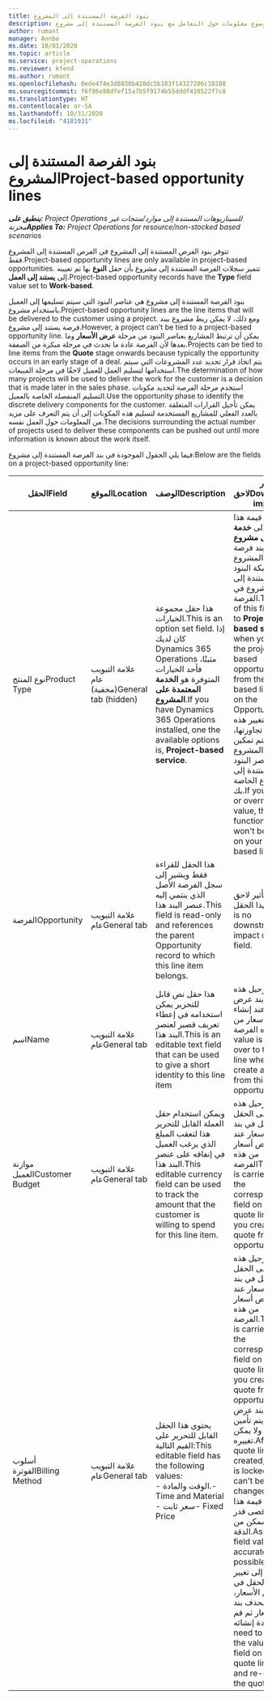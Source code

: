 ```yaml
---
title: بنود الفرصة المستندة إلى المشروع
description: يقدم هذا الموضوع معلومات حول التعامل مع بنود الفرصة المستندة إلى مشروع.
author: rumant
manager: Annbe
ms.date: 10/01/2020
ms.topic: article
ms.service: project-operations
ms.reviewer: kfend
ms.author: rumant
ms.openlocfilehash: 0ede474e3d8830b420dc5b183f14327206c10288
ms.sourcegitcommit: f6f86e80dfef15a7b5f9174b55dddf410522f7c8
ms.translationtype: HT
ms.contentlocale: ar-SA
ms.lasthandoff: 10/31/2020
ms.locfileid: "4181931"
---
```

# <a name="project-based-opportunity-lines"></a><span data-ttu-id="c9186-103">بنود الفرصة المستندة إلى المشروع</span><span class="sxs-lookup"><span data-stu-id="c9186-103">Project-based opportunity lines</span></span>

<span data-ttu-id="c9186-104">_**ينطبق على:** Project Operations للسيناريوهات المستندة إلى موارد/منتجات غير مخزنة‬_</span><span class="sxs-lookup"><span data-stu-id="c9186-104">_**Applies To:** Project Operations for resource/non-stocked based scenarios_</span></span>


<span data-ttu-id="c9186-105">تتوفر بنود الفرص المستندة إلى المشروع في الفرص المستندة إلى المشروع فقط.</span><span class="sxs-lookup"><span data-stu-id="c9186-105">Project-based opportunity lines are only available in project-based opportunities.</span></span> <span data-ttu-id="c9186-106">تتميز سجلات الفرصة المستندة إلى مشروع بأن حقل **النوع** بها تم تعيينه إلى **يستند إلى العمل**.</span><span class="sxs-lookup"><span data-stu-id="c9186-106">Project-based opportunity records have the **Type** field value set to **Work-based**.</span></span>

<span data-ttu-id="c9186-107">بنود الفرصة المستندة إلى مشروع هي عناصر البنود التي سيتم تسليمها إلى العميل باستخدام مشروع.</span><span class="sxs-lookup"><span data-stu-id="c9186-107">Project-based opportunity lines are the line items that will be delivered to the customer using a project.</span></span> <span data-ttu-id="c9186-108">ومع ذلك، لا يمكن ربط مشروع ببند فرصة يستند إلى مشروع.</span><span class="sxs-lookup"><span data-stu-id="c9186-108">However, a project can't be tied to a project-based opportunity line.</span></span> <span data-ttu-id="c9186-109">يمكن أن ترتبط المشاريع بعناصر البنود من مرحلة **عرض الأسعار** وما بعدها لأن الفرصة عادة ما تحدث في مرحلة مبكرة من الصفقة.</span><span class="sxs-lookup"><span data-stu-id="c9186-109">Projects can be tied to line items from the **Quote** stage onwards because typically the opportunity occurs in an early stage of a deal.</span></span> <span data-ttu-id="c9186-110">يتم اتخاذ قرار تحديد عدد المشروعات التي سيتم استخدامها لتسليم العمل للعميل لاحقًا في مرحلة المبيعات.</span><span class="sxs-lookup"><span data-stu-id="c9186-110">The determination of how many projects will be used to deliver the work for the customer is a decision that is made later in the sales phase.</span></span> <span data-ttu-id="c9186-111">استخدم مرحلة الفرصة لتحديد مكونات التسليم المنفصلة الخاصة بالعميل.</span><span class="sxs-lookup"><span data-stu-id="c9186-111">Use the opportunity phase to identify the discrete delivery components for the customer.</span></span> <span data-ttu-id="c9186-112">يمكن تأجيل القرارات المتعلقة بالعدد الفعلي للمشاريع المستخدمة لتسليم هذه المكونات إلى أن يتم التعرف على مزيد من المعلومات حول العمل نفسه.</span><span class="sxs-lookup"><span data-stu-id="c9186-112">The decisions surrounding the actual number of projects used to deliver these components can be pushed out until more information is known about the work itself.</span></span>

<span data-ttu-id="c9186-113">فيما يلي الحقول الموجودة في بند الفرصة المستندة إلى مشروع:</span><span class="sxs-lookup"><span data-stu-id="c9186-113">Below are the fields on a project-based opportunity line:</span></span>

| <span data-ttu-id="c9186-114">**الحقل**</span><span class="sxs-lookup"><span data-stu-id="c9186-114">**Field**</span></span> | <span data-ttu-id="c9186-115">**الموقع**</span><span class="sxs-lookup"><span data-stu-id="c9186-115">**Location**</span></span> | <span data-ttu-id="c9186-116">**الوصف**</span><span class="sxs-lookup"><span data-stu-id="c9186-116">**Description**</span></span> | <span data-ttu-id="c9186-117">**تأثير لاحق**</span><span class="sxs-lookup"><span data-stu-id="c9186-117">**Downstream impact**</span></span> |
| --- | --- | --- | --- |
| <span data-ttu-id="c9186-118">نوع المنتج</span><span class="sxs-lookup"><span data-stu-id="c9186-118">Product Type</span></span> | <span data-ttu-id="c9186-119">علامة التبويب عام (مخفية)</span><span class="sxs-lookup"><span data-stu-id="c9186-119">General tab (hidden)</span></span> | <span data-ttu-id="c9186-120">هذا حقل مجموعة الخيارات.</span><span class="sxs-lookup"><span data-stu-id="c9186-120">This is an option set field.</span></span> <span data-ttu-id="c9186-121">إذا كان لديك Dynamics 365 Operations مثبتًا، فأحد الخيارات المتوفرة هو **الخدمة المعتمدة على المشروع**.</span><span class="sxs-lookup"><span data-stu-id="c9186-121">If you have Dynamics 365 Operations installed, one the available options is, **Project-based service**.</span></span>  | <span data-ttu-id="c9186-122">يتم تعيين قيمة هذا الحقل إلى **خدمة تستند إلى مشروع** عند إنشاء بند فرصة تستند إلى المشروع من شبكة البنود المستندة إلى المشروع في الفرصة.</span><span class="sxs-lookup"><span data-stu-id="c9186-122">The value of this field is set to **Project-based service** when you create the project-based opportunity line from the project-based lines grid on the Opportunity.</span></span> <br> <span data-ttu-id="c9186-123">إذا قمت بتغيير هذه القيمة أو تجاوزتها، فلن يتم تمكين وظيفة المشروع على عناصر البنود المستندة إلى مشروع الخاصة بك.</span><span class="sxs-lookup"><span data-stu-id="c9186-123">If you change or override this value, the project functionality won't be enabled on your project-based line items.</span></span> |
| <span data-ttu-id="c9186-124">الفرصة</span><span class="sxs-lookup"><span data-stu-id="c9186-124">Opportunity</span></span> | <span data-ttu-id="c9186-125">علامة التبويب عام</span><span class="sxs-lookup"><span data-stu-id="c9186-125">General tab</span></span> | <span data-ttu-id="c9186-126">هذا الحقل للقراءة فقط ويشير إلى سجل الفرصة الأصل الذي ينتمي إليه عنصر البند هذا.</span><span class="sxs-lookup"><span data-stu-id="c9186-126">This field is read-only and references the parent Opportunity record to which this line item belongs.</span></span> | <span data-ttu-id="c9186-127">لا يوجد تأثير لاحق لهذا الحقل.</span><span class="sxs-lookup"><span data-stu-id="c9186-127">There is no downstream impact of this field.</span></span> |
| <span data-ttu-id="c9186-128">اسم</span><span class="sxs-lookup"><span data-stu-id="c9186-128">Name</span></span> | <span data-ttu-id="c9186-129">علامة التبويب عام</span><span class="sxs-lookup"><span data-stu-id="c9186-129">General tab</span></span> | <span data-ttu-id="c9186-130">هذا حقل نص قابل للتحرير يمكن استخدامه في إعطاء تعريف قصير لعنصر البند هذا.</span><span class="sxs-lookup"><span data-stu-id="c9186-130">This is an editable text field that can be used to give a short identity to this line item</span></span> | <span data-ttu-id="c9186-131">يتم ترحيل هذه القيمة إلى بند عرض الأسعار عند إنشاء عرض أسعار من هذه الفرصة</span><span class="sxs-lookup"><span data-stu-id="c9186-131">This value is carried over to the quote line when you create a quote from this opportunity</span></span> |
| <span data-ttu-id="c9186-132">موازنة العميل</span><span class="sxs-lookup"><span data-stu-id="c9186-132">Customer Budget</span></span> | <span data-ttu-id="c9186-133">علامة التبويب عام</span><span class="sxs-lookup"><span data-stu-id="c9186-133">General tab</span></span> | <span data-ttu-id="c9186-134">ويمكن استخدام حقل العملة القابل للتحرير هذا لتعقب المبلغ الذي يرغب العميل في إنفاقه على عنصر البند هذا.</span><span class="sxs-lookup"><span data-stu-id="c9186-134">This editable currency field can be used to track the amount that the customer is willing to spend for this line item.</span></span> | <span data-ttu-id="c9186-135">يتم ترحيل هذه القيمة إلى الحقل المقابل في بند عرض الأسعار عند إنشاء عرض أسعار من هذه الفرصة</span><span class="sxs-lookup"><span data-stu-id="c9186-135">This value is carried over to the corresponding field on the quote line when you create a quote from this opportunity</span></span> |
| <span data-ttu-id="c9186-136">أسلوب الفوترة</span><span class="sxs-lookup"><span data-stu-id="c9186-136">Billing Method</span></span> | <span data-ttu-id="c9186-137">علامة التبويب عام</span><span class="sxs-lookup"><span data-stu-id="c9186-137">General tab</span></span> | <span data-ttu-id="c9186-138">يحتوي هذا الحقل القابل للتحرير على القيم التالية:</span><span class="sxs-lookup"><span data-stu-id="c9186-138">This editable field has the following values:</span></span></br><span data-ttu-id="c9186-139">- الوقت والمادة.</span><span class="sxs-lookup"><span data-stu-id="c9186-139">- Time and Material</span></span></br><span data-ttu-id="c9186-140">- سعر ثابت</span><span class="sxs-lookup"><span data-stu-id="c9186-140">- Fixed Price</span></span> | <span data-ttu-id="c9186-141">يتم ترحيل هذه القيمة إلى الحقل المقابل في بند عرض الأسعار عند إنشاء عرض أسعار من هذه الفرصة.</span><span class="sxs-lookup"><span data-stu-id="c9186-141">This value is carried over to the corresponding field on the quote line when you create a quote from this opportunity.</span></span> <span data-ttu-id="c9186-142">بعد إنشاء بند عرض الأسعار، يتم تأمين الحقل ولا يمكن تغييره.</span><span class="sxs-lookup"><span data-stu-id="c9186-142">After the quote line is created, the field is locked and can't be changed.</span></span> <span data-ttu-id="c9186-143">قم بتعيين قيمة هذا الحقل بأقصى قدر ممكن من الدقة.</span><span class="sxs-lookup"><span data-stu-id="c9186-143">Assign this field value as accurately as possible.</span></span> <span data-ttu-id="c9186-144">إذا كنت بحاجة إلى تغيير قيمة هذا الحقل في بند عرض الأسعار، فقم بحذف بند عرض الأسعار ثم قم بإعادة إنشائه.</span><span class="sxs-lookup"><span data-stu-id="c9186-144">If you need to change the value of this field on the quote line, delete and re-create the quote line.</span></span> |

